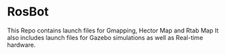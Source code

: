 # RosBot
This Repo contains launch files for Gmapping, Hector Map and Rtab Map 
It also includes launch files for Gazebo simulations as well as Real-time hardware.
